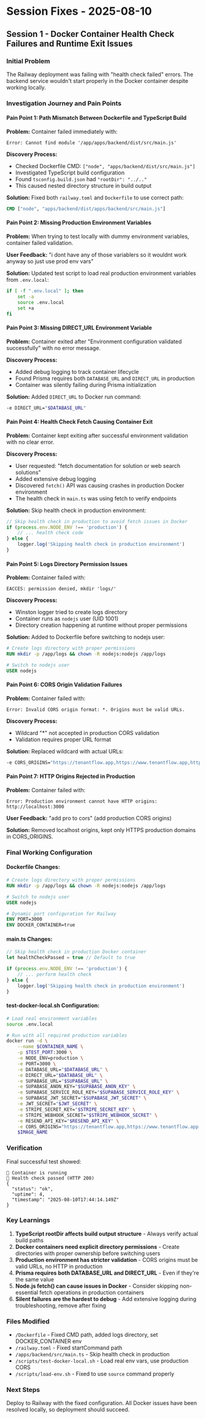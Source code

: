 # Session Fixes - 2025-08-10

## Session 1 - Docker Container Health Check Failures and Runtime Exit Issues

### Initial Problem
The Railway deployment was failing with "health check failed" errors. The backend service wouldn't start properly in the Docker container despite working locally.

### Investigation Journey and Pain Points

#### Pain Point 1: Path Mismatch Between Dockerfile and TypeScript Build
**Problem:** Container failed immediately with:
```
Error: Cannot find module '/app/apps/backend/dist/src/main.js'
```

**Discovery Process:**
- Checked Dockerfile CMD: `["node", "apps/backend/dist/src/main.js"]`
- Investigated TypeScript build configuration
- Found `tsconfig.build.json` had `"rootDir": "../.."`
- This caused nested directory structure in build output

**Solution:**
Fixed both `railway.toml` and `Dockerfile` to use correct path:
```dockerfile
CMD ["node", "apps/backend/dist/apps/backend/src/main.js"]
```

#### Pain Point 2: Missing Production Environment Variables
**Problem:** When trying to test locally with dummy environment variables, container failed validation.

**User Feedback:** "i dont have any of those variablers so it wouldnt work anyway so just use prod env vars"

**Solution:**
Updated test script to load real production environment variables from `.env.local`:
```bash
if [ -f ".env.local" ]; then
    set -a
    source .env.local
    set +a
fi
```

#### Pain Point 3: Missing DIRECT_URL Environment Variable
**Problem:** Container exited after "Environment configuration validated successfully" with no error message.

**Discovery Process:**
- Added debug logging to track container lifecycle
- Found Prisma requires both `DATABASE_URL` and `DIRECT_URL` in production
- Container was silently failing during Prisma initialization

**Solution:**
Added `DIRECT_URL` to Docker run command:
```bash
-e DIRECT_URL="$DATABASE_URL"
```

#### Pain Point 4: Health Check Fetch Causing Container Exit
**Problem:** Container kept exiting after successful environment validation with no clear error.

**Discovery Process:**
- User requested: "fetch documentation for solution or web search solutions"
- Added extensive debug logging
- Discovered `fetch()` API was causing crashes in production Docker environment
- The health check in `main.ts` was using fetch to verify endpoints

**Solution:**
Skip health check in production environment:
```typescript
// Skip health check in production to avoid fetch issues in Docker
if (process.env.NODE_ENV !== 'production') {
    // ... health check code
} else {
    logger.log('Skipping health check in production environment')
}
```

#### Pain Point 5: Logs Directory Permission Issues
**Problem:** Container failed with:
```
EACCES: permission denied, mkdir 'logs/'
```

**Discovery Process:**
- Winston logger tried to create logs directory
- Container runs as `nodejs` user (UID 1001)
- Directory creation happening at runtime without proper permissions

**Solution:**
Added to Dockerfile before switching to nodejs user:
```dockerfile
# Create logs directory with proper permissions
RUN mkdir -p /app/logs && chown -R nodejs:nodejs /app/logs

# Switch to nodejs user
USER nodejs
```

#### Pain Point 6: CORS Origin Validation Failures
**Problem:** Container failed with:
```
Error: Invalid CORS origin format: *. Origins must be valid URLs.
```

**Discovery Process:**
- Wildcard "*" not accepted in production CORS validation
- Validation requires proper URL format

**Solution:**
Replaced wildcard with actual URLs:
```bash
-e CORS_ORIGINS="https://tenantflow.app,https://www.tenantflow.app,https://api.tenantflow.app"
```

#### Pain Point 7: HTTP Origins Rejected in Production
**Problem:** Container failed with:
```
Error: Production environment cannot have HTTP origins: http://localhost:3000
```

**User Feedback:** "add pro to cors" (add production CORS origins)

**Solution:**
Removed localhost origins, kept only HTTPS production domains in CORS_ORIGINS.

### Final Working Configuration

#### Dockerfile Changes:
```dockerfile
# Create logs directory with proper permissions
RUN mkdir -p /app/logs && chown -R nodejs:nodejs /app/logs

# Switch to nodejs user
USER nodejs

# Dynamic port configuration for Railway
ENV PORT=3000
ENV DOCKER_CONTAINER=true
```

#### main.ts Changes:
```typescript
// Skip health check in production Docker container
let healthCheckPassed = true // Default to true

if (process.env.NODE_ENV !== 'production') {
    // ... perform health check
} else {
    logger.log('Skipping health check in production environment')
}
```

#### test-docker-local.sh Configuration:
```bash
# Load real environment variables
source .env.local

# Run with all required production variables
docker run -d \
    --name $CONTAINER_NAME \
    -p $TEST_PORT:3000 \
    -e NODE_ENV=production \
    -e PORT=3000 \
    -e DATABASE_URL="$DATABASE_URL" \
    -e DIRECT_URL="$DATABASE_URL" \
    -e SUPABASE_URL="$SUPABASE_URL" \
    -e SUPABASE_ANON_KEY="$SUPABASE_ANON_KEY" \
    -e SUPABASE_SERVICE_ROLE_KEY="$SUPABASE_SERVICE_ROLE_KEY" \
    -e SUPABASE_JWT_SECRET="$SUPABASE_JWT_SECRET" \
    -e JWT_SECRET="$JWT_SECRET" \
    -e STRIPE_SECRET_KEY="$STRIPE_SECRET_KEY" \
    -e STRIPE_WEBHOOK_SECRET="$STRIPE_WEBHOOK_SECRET" \
    -e RESEND_API_KEY="$RESEND_API_KEY" \
    -e CORS_ORIGINS="https://tenantflow.app,https://www.tenantflow.app,https://api.tenantflow.app" \
    $IMAGE_NAME
```

### Verification
Final successful test showed:
```
 Container is running
 Health check passed (HTTP 200)
{
  "status": "ok",
  "uptime": 4,
  "timestamp": "2025-08-10T17:44:14.149Z"
}
```

### Key Learnings
1. **TypeScript rootDir affects build output structure** - Always verify actual build paths
2. **Docker containers need explicit directory permissions** - Create directories with proper ownership before switching users
3. **Production environment has stricter validation** - CORS origins must be valid URLs, no HTTP in production
4. **Prisma requires both DATABASE_URL and DIRECT_URL** - Even if they're the same value
5. **Node.js fetch() can cause issues in Docker** - Consider skipping non-essential fetch operations in production containers
6. **Silent failures are the hardest to debug** - Add extensive logging during troubleshooting, remove after fixing

### Files Modified
- `/Dockerfile` - Fixed CMD path, added logs directory, set DOCKER_CONTAINER env
- `/railway.toml` - Fixed startCommand path
- `/apps/backend/src/main.ts` - Skip health check in production
- `/scripts/test-docker-local.sh` - Load real env vars, use production CORS
- `/scripts/load-env.sh` - Fixed to use `source` command properly

### Next Steps
Deploy to Railway with the fixed configuration. All Docker issues have been resolved locally, so deployment should succeed.